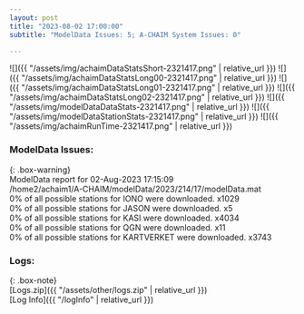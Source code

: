 ```yaml
---
layout: post
title: "2023-08-02 17:00:00"
subtitle: "ModelData Issues: 5; A-CHAIM System Issues: 0"

---
```


![]({{ "/assets/img/achaimDataStatsShort-2321417.png" | relative_url }})
![]({{ "/assets/img/achaimDataStatsLong00-2321417.png" | relative_url }})
![]({{ "/assets/img/achaimDataStatsLong01-2321417.png" | relative_url }})
![]({{ "/assets/img/achaimDataStatsLong02-2321417.png" | relative_url }})
![]({{ "/assets/img/modelDataDataStats-2321417.png" | relative_url }})
![]({{ "/assets/img/modelDataStationStats-2321417.png" | relative_url }})
![]({{ "/assets/img/achaimRunTime-2321417.png" | relative_url }})


### ModelData Issues:  
  
{: .box-warning}  
 ModelData report for 02-Aug-2023 17:15:09   
 /home2/achaim1/A-CHAIM/modelData/2023/214/17/modelData.mat   
 0% of all possible stations for IONO were downloaded. x1029   
 0% of all possible stations for JASON were downloaded. x5   
 0% of all possible stations for KASI were downloaded. x4034   
 0% of all possible stations for QGN were downloaded. x11   
 0% of all possible stations for KARTVERKET were downloaded. x3743   
  


### Logs:  
  
{: .box-note}  
[Logs.zip]({{ "/assets/other/logs.zip" | relative_url }})  
[Log Info]({{ "/logInfo" | relative_url }})  

